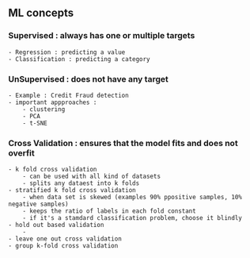 ## ML concepts

### Supervised : always has one or multiple targets
	- Regression : predicting a value
	- Classification : predicting a category

### UnSupervised : does not have any target
	- Example : Credit Fraud detection 
	- important appproaches :
		- clustering
		- PCA
		- t-SNE

### Cross Validation : ensures that the model fits and does not overfit
	- k fold cross validation
		- can be used with all kind of datasets
		- splits any dataest into k folds
	- stratified k fold cross validation
		- when data set is skewed (examples 90% ppositive samples, 10% negative samples)
		- keeps the ratio of labels in each fold constant
		- if it's a stamdard classification problem, choose it blindly
	- hold out based validation
		- 
	- leave one out cross validation
	- group k-fold cross validation
	

